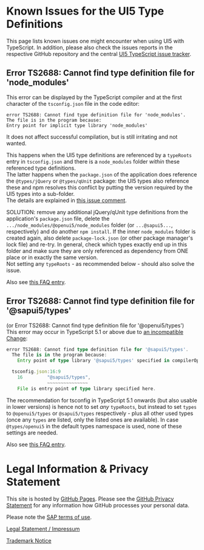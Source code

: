 # Known Issues for the UI5 Type Definitions

This page lists known issues one might encounter when using UI5 with TypeScript. In addition, please also check the issues reports in the respective GitHub repository and the central [UI5 TypeScript issue tracker](https://github.com/SAP/ui5-typescript/issues).

## Error TS2688: Cannot find type definition file for 'node_modules'

This error can be displayed by the TypeScript compiler and at the first character of the `tsconfig.json` file in the code editor:

```
error TS2688: Cannot find type definition file for 'node_modules'.
The file is in the program because:
Entry point for implicit type library 'node_modules'
```
It does not affect successful compilation, but is still irritating and not wanted.

This happens when the UI5 type definitions are referenced by a `typeRoots` entry in `tsconfig.json` and there is a `node_modules` folder *within* these referenced type definitions.<br>
The latter happens when the `package.json` of the application does reference the `@types/jQuery` or `@types/qUnit` package: the UI5 types also reference these and npm resolves this conflict by putting the version required by the UI5 types into a sub-folder.<br>
The details are explained in [this issue comment](https://github.com/ui5-community/generator-ui5-ts-app-fcl/issues/5#issuecomment-1199967459).

SOLUTION: remove any additional jQuery/qUnit type definitions from the application's `package.json` file, delete the `.../node_modules/@openui5/node_modules` folder (or `...@sapui5...`, respectively) and do another `npm install`. If the inner `node_modules` folder is created again, also delete `package-lock.json` (or other package manager's lock file) and re-try. In general, check which types exactly end up in this folder and make sure they are only referenced as dependency from ONE place or in exactly the same version.<br>
Not setting any `typeRoots` - as recommended below - should also solve the issue.

Also see [this FAQ entry](how-to-reference-the-ui5-types-in-tsconfigjson-as-types-or-typeroots-also-error-ts2688-cannot-find-type-definition-file-for-node_modules).


## Error TS2688: Cannot find type definition file for '@sapui5/types'
(or Error TS2688: Cannot find type definition file for '@openui5/types')<br>
This error may occur in TypeScript 5.1 or above due to [an incompatible Change](https://devblogs.microsoft.com/typescript/announcing-typescript-5-1/#explicit-typeroots-disables-upward-walks-for-node_modules-types):

```ts
error TS2688: Cannot find type definition file for '@sapui5/types'.
  The file is in the program because:
    Entry point of type library '@sapui5/types' specified in compilerOptions

  tsconfig.json:16:9
    16         "@sapui5/types",
               ~~~~~~~~~~~~~~~
    File is entry point of type library specified here.
```

The recommendation for tsconfig in TypeScript 5.1 onwards (but also usable in lower versions) is hence not to set *any* `typeRoots`, but instead to set `types` to `@openui5/types` or `@sapui5/types` respectively - plus all other used types (once any `types` are listed, only the listed ones are available). In case `@types/openui5` in the default types namespace is used, none of these settings are needed.

Also see [this FAQ entry](how-to-reference-the-ui5-types-in-tsconfigjson-as-types-or-typeroots-also-error-ts2688-cannot-find-type-definition-file-for-node_modules).


# Legal Information & Privacy Statement

This site is hosted by [GitHub Pages](https://pages.github.com/). Please see the [GitHub Privacy Statement](https://docs.github.com/en/github/site-policy/github-privacy-statement) for any information how GitHub processes your personal data.

Please note the [SAP terms of use](https://www.sap.com/corporate/en/legal/terms-of-use.html).

[Legal Statement / Impressum](https://www.sap.com/about/legal/impressum.html)

[Trademark Notice](https://www.sap.com/corporate/en/legal/trademark.html#third-party-trademark-notices)
